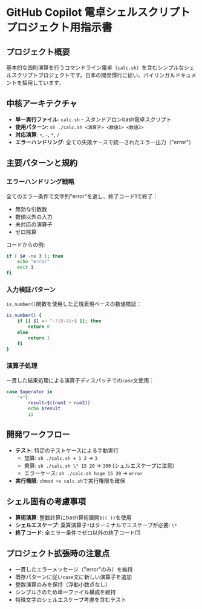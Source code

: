 # GitHub Copilot 電卓シェルスクリプトプロジェクト用指示書

## プロジェクト概要
基本的な四則演算を行うコマンドライン電卓（`calc.sh`）を含むシンプルなシェルスクリプトプロジェクトです。日本の開発慣行に従い、バイリンガルドキュメントを採用しています。

## 中核アーキテクチャ
- **単一実行ファイル**: `calc.sh` - スタンドアロンbash電卓スクリプト
- **使用パターン**: `sh ./calc.sh <演算子> <数値1> <数値2>`
- **対応演算**: `+`, `-`, `*`, `/`
- **エラーハンドリング**: 全ての失敗ケースで統一されたエラー出力（"error"）

## 主要パターンと規約

### エラーハンドリング戦略
全てのエラー条件で文字列"error"を返し、終了コード1で終了：
- 無効な引数数
- 数値以外の入力
- 未対応の演算子
- ゼロ除算

コードからの例:
```bash
if [ $# -ne 3 ]; then
    echo "error"
    exit 1
fi
```

### 入力検証パターン
`is_number()`関数を使用した正規表現ベースの数値検証：
```bash
is_number() {
    if [[ $1 =~ ^-?[0-9]+$ ]]; then
        return 0
    else
        return 1
    fi
}
```

### 演算子処理
一貫した結果処理による演算子ディスパッチでの`case`文使用：
```bash
case $operator in
    "+")
        result=$((num1 + num2))
        echo $result
        ;;
```

## 開発ワークフロー
- **テスト**: 特定のテストケースによる手動実行
  - 加算: `sh ./calc.sh + 1 2` → `3`
  - 乗算: `sh ./calc.sh \* 15 20` → `300` (シェルエスケープに注意)
  - エラーケース: `sh ./calc.sh hoge 15 20` → `error`
- **実行権限**: `chmod +x calc.sh`で実行権限を確保

## シェル固有の考慮事項
- **算術演算**: 整数計算にbash算術展開`$(( ))`を使用
- **シェルエスケープ**: 乗算演算子`*`はターミナルでエスケープが必要: `\*`
- **終了コード**: 全エラー条件でゼロ以外の終了コード(1)

## プロジェクト拡張時の注意点
- 一貫したエラーメッセージ（"error"のみ）を維持
- 既存パターンに従い`case`文に新しい演算子を追加
- 整数演算のみを保持（浮動小数点なし）
- シンプルさのため単一ファイル構成を維持
- 特殊文字のシェルエスケープ考慮を含むテスト
